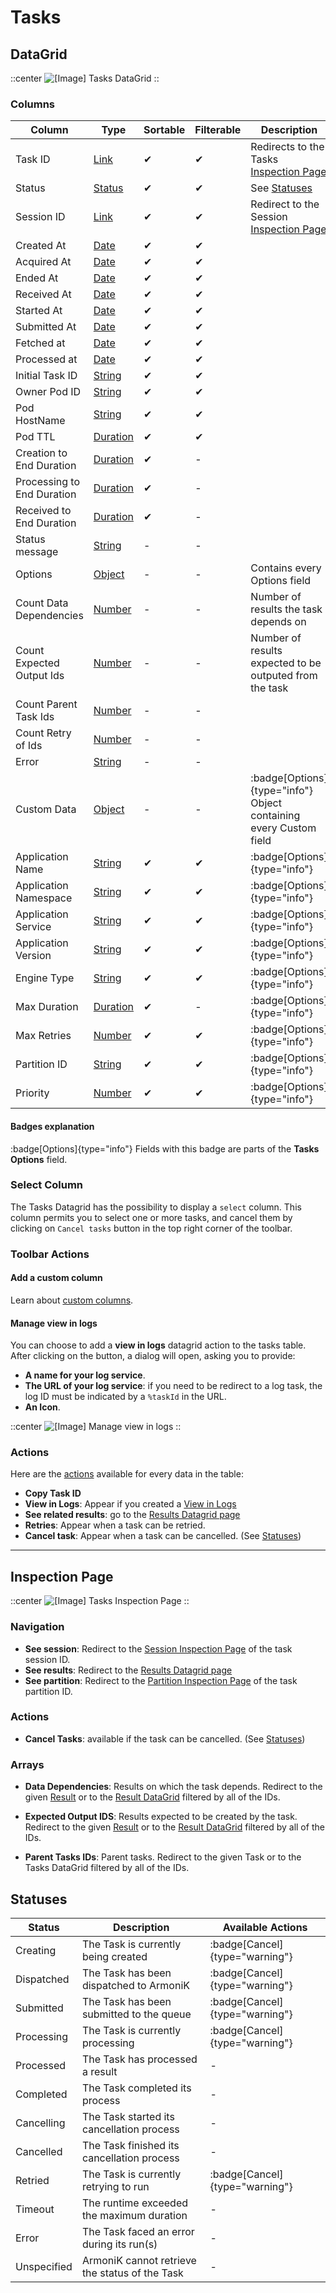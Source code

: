 # Tasks

## DataGrid

::center
![[Image] Tasks DataGrid](/tasks-datagrid.png)
::

### Columns

| Column | Type | Sortable | Filterable | Description |
| -------- | -------- | -------- | -------- | -------- |
| Task ID | [Link](../6.DataGrids/3.columns.md#link-columns) | ✔ | ✔ | Redirects to the Tasks [Inspection Page](../5.inspection-page.md) |
| Status | [Status](../6.DataGrids/3.columns.md#statuses) | ✔ | ✔ | See [Statuses](#statuses) |
| Session ID | [Link](../6.DataGrids/3.columns.md#link-columns) | ✔ | ✔ | Redirect to the Session [Inspection Page](../5.inspection-page.md) |
| Created At | [Date](../6.DataGrids/3.columns.md#date-columns) | ✔ | ✔ | |
| Acquired At | [Date](../6.DataGrids/3.columns.md#date-columns) | ✔ | ✔ | |
| Ended At | [Date](../6.DataGrids/3.columns.md#date-columns) | ✔ | ✔ | |
| Received At | [Date](../6.DataGrids/3.columns.md#date-columns) | ✔ | ✔ | |
| Started At | [Date](../6.DataGrids/3.columns.md#date-columns) | ✔ | ✔ | |
| Submitted At | [Date](../6.DataGrids/3.columns.md#date-columns) | ✔ | ✔ | |
| Fetched at | [Date](../6.DataGrids/3.columns.md#date-columns) | ✔ | ✔ | |
| Processed at | [Date](../6.DataGrids/3.columns.md#date-columns) | ✔ | ✔ | |
| Initial Task ID | [String](../6.DataGrids/3.columns.md#simple-columns) | ✔ | ✔ | |
| Owner Pod ID | [String](../6.DataGrids/3.columns.md#simple-columns) | ✔ | ✔ | |
| Pod HostName | [String](../6.DataGrids/3.columns.md#simple-columns) | ✔ | ✔ | |
| Pod TTL | [Duration](../6.DataGrids/3.columns.md#duration-columns) | ✔ | ✔ | |
| Creation to End Duration | [Duration](../6.DataGrids/3.columns.md#duration-columns) | ✔ | - | |
| Processing to End Duration | [Duration](../6.DataGrids/3.columns.md#duration-columns) | ✔ | - | |
| Received to End Duration | [Duration](../6.DataGrids/3.columns.md#duration-columns) | ✔ | - | |
| Status message | [String](../6.DataGrids/3.columns.md#simple-columns) | - | - | |
| Options | [Object](../6.DataGrids/3.columns.md#object-columns) | - | - | Contains every Options field |
| Count Data Dependencies | [Number](../6.DataGrids/3.columns.md#simple-columns) | - | - | Number of results the task depends on |
| Count Expected Output Ids | [Number](../6.DataGrids/3.columns.md#simple-columns) | - | - | Number of results expected to be outputed from the task |
| Count Parent Task Ids | [Number](../6.DataGrids/3.columns.md#simple-columns) | - | - | |
| Count Retry of Ids | [Number](../6.DataGrids/3.columns.md#simple-columns) | - | - | |
| Error | [String](../6.DataGrids/3.columns.md#simple-columns) | - | - | |
| Custom Data | [Object](../6.DataGrids/3.columns.md#object-columns) | - | - | :badge[Options]{type="info"} Object containing every Custom field |
| Application Name | [String](../6.DataGrids/3.columns.md#simple-columns) | ✔ | ✔ | :badge[Options]{type="info"} |
| Application Namespace | [String](../6.DataGrids/3.columns.md#simple-columns) | ✔ | ✔ | :badge[Options]{type="info"} |
| Application Service | [String](../6.DataGrids/3.columns.md#simple-columns) | ✔ | ✔ | :badge[Options]{type="info"} |
| Application Version | [String](../6.DataGrids/3.columns.md#simple-columns) | ✔ | ✔ | :badge[Options]{type="info"} |
| Engine Type | [String](../6.DataGrids/3.columns.md#simple-columns) | ✔ | ✔ | :badge[Options]{type="info"} |
| Max Duration | [Duration](../6.DataGrids/3.columns.md#duration-columns) | ✔ | - | :badge[Options]{type="info"} |
| Max Retries | [Number](../6.DataGrids/3.columns.md#simple-columns) | ✔ | ✔ | :badge[Options]{type="info"} |
| Partition ID | [String](../6.DataGrids/3.columns.md#simple-columns) | ✔ | ✔ | :badge[Options]{type="info"} |
| Priority | [Number](../6.DataGrids/3.columns.md#simple-columns) | ✔ | ✔ | :badge[Options]{type="info"} |

#### Badges explanation

:badge[Options]{type="info"} Fields with this badge are parts of the **Tasks Options** field.

### Select Column

The Tasks Datagrid has the possibility to display a `select` column. This column permits you to select one or more tasks, and cancel them by clicking on `Cancel tasks` button in the top right corner of the toolbar.

### Toolbar Actions

#### Add a custom column

Learn about [custom columns](../6.DataGrids/3.columns.md#custom-columns).

#### Manage view in logs

You can choose to add a **view in logs** datagrid action to the tasks table. After clicking on the button, a dialog will open, asking you to provide:
- **A name for your log service**.
- **The URL of your log service**: if you need to be redirect to a log task, the log ID must be indicated by a `%taskId` in the URL. 
- **An Icon**.

::center
![\[Image\] Manage view in logs](/manage-view-in-logs.png)
::

### Actions

Here are the [actions](../6.DataGrids/3.columns.md#actions-columns) available for every data in the table:

- **Copy Task ID**
- **View in Logs**: Appear if you created a [View in Logs](#manage-view-in-logs)
- **See related results**: go to the [Results Datagrid page](./5.Results.md)
- **Retries**: Appear when a task can be retried.
- **Cancel task**: Appear when a task can be cancelled. (See [Statuses](#statuses))

---

## Inspection Page

::center
![[Image] Tasks Inspection Page](/tasks-inspection.png)
::
### Navigation

- **See session**: Redirect to the [Session Inspection Page](./3.Sessions.md#inspection) of the task session ID.
- **See results**: Redirect to the [Results Datagrid page](./5.Results.md)
- **See partition**: Redirect to the [Partition Inspection Page](./2.Partitions.md#inspection) of the task partition ID.

### Actions
- **Cancel Tasks**: available if the task can be cancelled. (See [Statuses](#statuses))

### Arrays

- **Data Dependencies**: Results on which the task depends. Redirect to the given [Result](./5.Results.md#inspection-page) or to the [Result DataGrid](./5.Results.md#datagrid) filtered by all of the IDs.

- **Expected Output IDS**: Results expected to be created by the task. Redirect to the given [Result](./5.Results.md#inspection-page) or to the [Result DataGrid](./5.Results.md#datagrid) filtered by all of the IDs.

- **Parent Tasks IDs**: Parent tasks. Redirect to the given Task or to the Tasks DataGrid filtered by all of the IDs.

## Statuses

| Status | Description | Available Actions |
| -------- | -------- | -------- |
| Creating | The Task is currently being created | :badge[Cancel]{type="warning"} |
| Dispatched | The Task has been dispatched to ArmoniK | :badge[Cancel]{type="warning"} |
| Submitted | The Task has been submitted to the queue | :badge[Cancel]{type="warning"} |
| Processing | The Task is currently processing | :badge[Cancel]{type="warning"}|
| Processed | The Task has processed a result | - |
| Completed | The Task completed its process | - |
| Cancelling | The Task started its cancellation process | - |
| Cancelled | The Task finished its cancellation process | - |
| Retried | The Task is currently retrying to run | :badge[Cancel]{type="warning"} |
| Timeout | The runtime exceeded the maximum duration | - |
| Error | The Task faced an error during its run(s) | - |
| Unspecified | ArmoniK cannot retrieve the status of the Task | - |